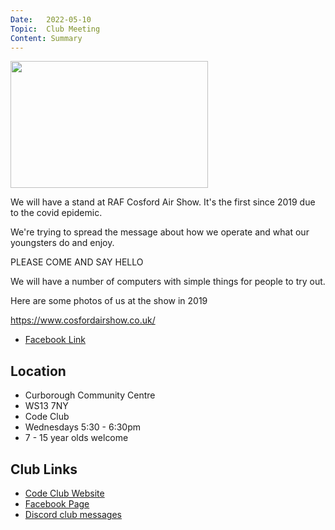 ```yaml
---
Date:   2022-05-10
Topic:  Club Meeting
Content: Summary
---
```

[<img width="316px" height="203" src="https://scontent.fbhx6-1.fna.fbcdn.net/v/t39.30808-6/279900845_4838412516285810_9152427708557570388_n.jpg?_nc_cat=110&ccb=1-7&_nc_sid=5f2048&_nc_ohc=m3lbminq9tUAX8hjCcD&_nc_ht=scontent.fbhx6-1.fna&edm=AKK4YLsEAAAA&oh=00_AfAcJ6DrnGpPK8Dn0BA_llty6IzlJPWRIAZAFb4k9ynHBw&oe=652AB971"/>](https://scontent.fbhx6-1.fna.fbcdn.net/v/t39.30808-6/279900845_4838412516285810_9152427708557570388_n.jpg?_nc_cat=110&ccb=1-7&_nc_sid=5f2048&_nc_ohc=m3lbminq9tUAX8hjCcD&_nc_ht=scontent.fbhx6-1.fna&edm=AKK4YLsEAAAA&oh=00_AfAcJ6DrnGpPK8Dn0BA_llty6IzlJPWRIAZAFb4k9ynHBw&oe=652AB971)

We will have a stand at RAF Cosford Air Show. It's the first since 2019 due to the covid epidemic.

We're trying to spread the message about how we operate and what our youngsters do and enjoy.

PLEASE COME AND SAY HELLO

We will have a number of computers with simple things for people to try out. 

Here are some photos of us at the show in 2019

https://www.cosfordairshow.co.uk/

* [Facebook Link](https://www.facebook.com/1481985248595237/posts/4838414016285660/)

## Location

* Curborough Community Centre
* WS13 7NY
* Code Club
* Wednesdays 5:30 - 6:30pm
* 7 - 15 year olds welcome

## Club Links

* [Code Club Website](https://lichfield-code-club.github.io/)
* [Facebook Page](https://www.facebook.com/LichfieldCoders)
* [Discord club messages](https://discord.gg/szz6xGK)
